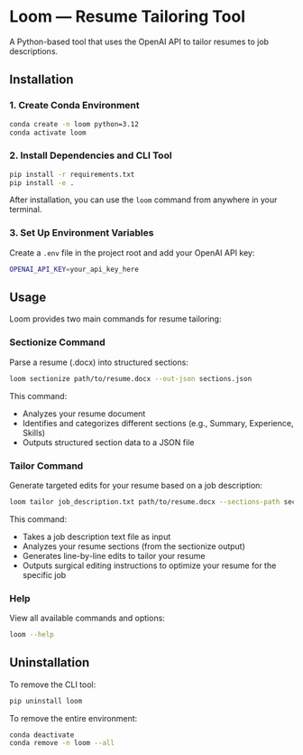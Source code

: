 # Loom — Resume Tailoring Tool

A Python-based tool that uses the OpenAI API to tailor resumes to job descriptions.

## Installation

### 1. Create Conda Environment
```bash
conda create -n loom python=3.12
conda activate loom
```

### 2. Install Dependencies and CLI Tool
```bash
pip install -r requirements.txt
pip install -e .
```

After installation, you can use the `loom` command from anywhere in your terminal.

### 3. Set Up Environment Variables

Create a `.env` file in the project root and add your OpenAI API key:
```bash
OPENAI_API_KEY=your_api_key_here
```

## Usage

Loom provides two main commands for resume tailoring:

### Sectionize Command

Parse a resume (.docx) into structured sections:

```bash
loom sectionize path/to/resume.docx --out-json sections.json
```

This command:
- Analyzes your resume document
- Identifies and categorizes different sections (e.g., Summary, Experience, Skills)
- Outputs structured section data to a JSON file

### Tailor Command

Generate targeted edits for your resume based on a job description:

```bash
loom tailor job_description.txt path/to/resume.docx --sections-path sections.json --out-json edits.json
```

This command:
- Takes a job description text file as input
- Analyzes your resume sections (from the sectionize output)
- Generates line-by-line edits to tailor your resume
- Outputs surgical editing instructions to optimize your resume for the specific job

### Help

View all available commands and options:
```bash
loom --help
```

## Uninstallation

To remove the CLI tool:
```bash
pip uninstall loom
```

To remove the entire environment:
```bash
conda deactivate
conda remove -n loom --all
```
